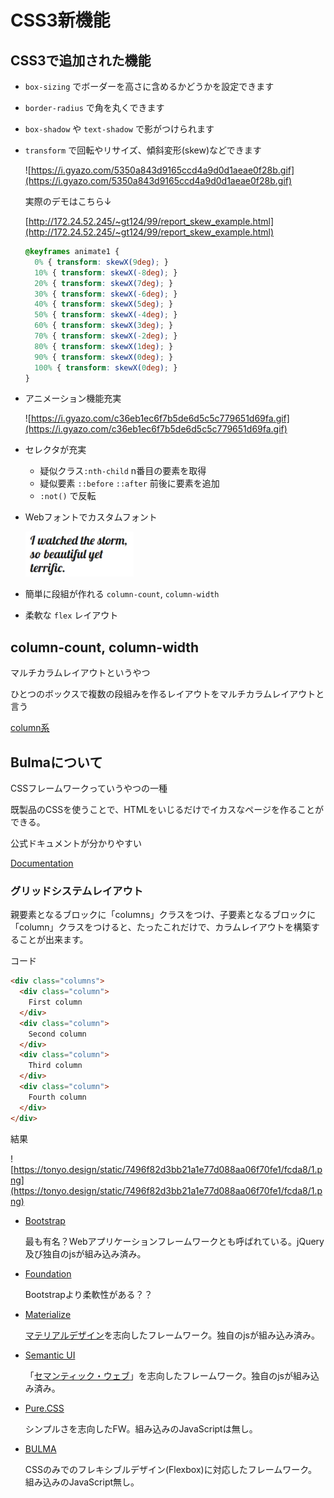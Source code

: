 # CSS3新機能

## **CSS3で追加された機能**

- `box-sizing` でボーダーを高さに含めるかどうかを設定できます
- `border-radius` で角を丸くできます
- `box-shadow` や `text-shadow` で影がつけられます
- `transform` で回転やリサイズ、傾斜変形(skew)などできます

    ![https://i.gyazo.com/5350a843d9165ccd4a9d0d1aeae0f28b.gif](https://i.gyazo.com/5350a843d9165ccd4a9d0d1aeae0f28b.gif)

    実際のデモはこちら↓

    [http://172.24.52.245/~gt124/99/report_skew_example.html](http://172.24.52.245/~gt124/99/report_skew_example.html)

    ```css
    @keyframes animate1 {
      0% { transform: skewX(9deg); }
      10% { transform: skewX(-8deg); }
      20% { transform: skewX(7deg); }
      30% { transform: skewX(-6deg); }
      40% { transform: skewX(5deg); }
      50% { transform: skewX(-4deg); }
      60% { transform: skewX(3deg); }
      70% { transform: skewX(-2deg); }
      80% { transform: skewX(1deg); }
      90% { transform: skewX(0deg); }
      100% { transform: skewX(0deg); }
    }
    ```

- アニメーション機能充実

    ![https://i.gyazo.com/c36eb1ec6f7b5de6d5c5c779651d69fa.gif](https://i.gyazo.com/c36eb1ec6f7b5de6d5c5c779651d69fa.gif)

- セレクタが充実
    - 疑似クラス`:nth-child` n番目の要素を取得
    - 疑似要素 `::before` `::after` 前後に要素を追加
    - `:not()` で反転
- Webフォントでカスタムフォント

    ![CSS3%E6%96%B0%E6%A9%9F%E8%83%BD%20861b0221df974c27bc49443112ca5f4f/Untitled.png](CSS3%E6%96%B0%E6%A9%9F%E8%83%BD%20861b0221df974c27bc49443112ca5f4f/Untitled.png)

- 簡単に段組が作れる `column-count`, `column-width`
- 柔軟な `flex` レイアウト

## **column-count, column-width**

マルチカラムレイアウトというやつ

ひとつのボックスで複数の段組みを作るレイアウトをマルチカラムレイアウトと言う

[column系](https://www.notion.so/5483baa1189d4c8f97faaad23e58955b)

## **Bulmaについて**

CSSフレームワークっていうやつの一種

既製品のCSSを使うことで、HTMLをいじるだけでイカスなページを作ることができる。

公式ドキュメントが分かりやすい

[Documentation](https://bulma.io/documentation/)

### **グリッドシステムレイアウト**

親要素となるブロックに「columns」クラスをつけ、子要素となるブロックに「column」クラスをつけると、たったこれだけで、カラムレイアウトを構築することが出来ます。

コード

```html
<div class="columns">
  <div class="column">
    First column
  </div>
  <div class="column">
    Second column
  </div>
  <div class="column">
    Third column
  </div>
  <div class="column">
    Fourth column
  </div>
</div>
```

結果

![https://tonyo.design/static/7496f82d3bb21a1e77d088aa06f70fe1/fcda8/1.png](https://tonyo.design/static/7496f82d3bb21a1e77d088aa06f70fe1/fcda8/1.png)

- [Bootstrap](https://getbootstrap.com/)

    最も有名？Webアプリケーションフレームワークとも呼ばれている。jQuery及び独自のjsが組み込み済み。

- [Foundation](https://foundation.zurb.com/)

    Bootstrapより柔軟性がある？？

- [Materialize](https://materializecss.com/)

    [マテリアルデザイン](https://ja.wikipedia.org/wiki/%E3%83%9E%E3%83%86%E3%83%AA%E3%82%A2%E3%83%AB%E3%83%87%E3%82%B6%E3%82%A4%E3%83%B3)を志向したフレームワーク。独自のjsが組み込み済み。

- [Semantic UI](https://semantic-ui.com/)

    「[セマンティック・ウェブ](https://ja.wikipedia.org/wiki/%E3%82%BB%E3%83%9E%E3%83%B3%E3%83%86%E3%82%A3%E3%83%83%E3%82%AF%E3%83%BB%E3%82%A6%E3%82%A7%E3%83%96)」を志向したフレームワーク。独自のjsが組み込み済み。

- [Pure.CSS](https://purecss.io/)

    シンプルさを志向したFW。組み込みのJavaScriptは無し。

- [BULMA](https://bulma.io/)

    CSSのみでのフレキシブルデザイン(Flexbox)に対応したフレームワーク。組み込みのJavaScript無し。